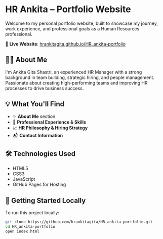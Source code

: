# HR Ankita – Portfolio Website

Welcome to my personal portfolio website, built to showcase my journey, work experience, and professional goals as a Human Resources professional.

🔗 **Live Website**: [hrankitagita.github.io/HR_ankita-portfolio](https://hrankitagita.github.io/HR_ankita-portfolio/)

## 👩‍💼 About Me

I'm Ankita Gita Shastri, an experienced HR Manager with a strong background in team building, strategic hiring, and people management. Passionate about creating high-performing teams and improving HR processes to drive business success.

## 💡 What You'll Find

- ✨ **About Me** section  
- 💼 **Professional Experience & Skills**  
- 📈 **HR Philosophy & Hiring Strategy**  
- 📬 **Contact Information**

## 🛠️ Technologies Used

- HTML5  
- CSS3  
- JavaScript  
- GitHub Pages for Hosting

## 🚀 Getting Started Locally

To run this project locally:

```bash
git clone https://github.com/hrankitagita/HR_ankita-portfolio.git
cd HR_ankita-portfolio
open index.html
